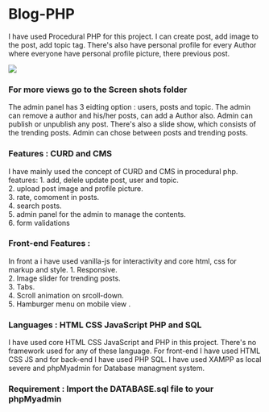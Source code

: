 # Blog-PHP
I have used Procedural PHP for this project. I can create post, add image to the post, add topic tag. There's also have personal profile for every Author where everyone have personal profile picture, there previous post. 

![](ezgif.com-resize.gif)
### For more views go to the Screen shots folder

The admin panel has 3 eidting option : users, posts and topic. The admin can remove a author and his/her posts, can add a Author also. Admin can publish or unpublish any post.
There's also a slide show, which consists of the trending posts. Admin can chose between posts and trending posts.

### Features : CURD and CMS
I have mainly used the concept of CURD and CMS in procedural php.
features:
        1. add, delele update post, user and topic.<br>
        2. upload post image and profile picture.<br>
        3. rate, comoment in posts.<br>
        4. search posts.<br>
        5. admin panel for the admin to manage the contents.<br>
        6. form validations 

### Front-end Features :
In front a i have used vanilla-js for interactivity
and core html, css for markup and style.
        1. Responsive. <br> 
        2. Image slider for trending posts. <br>
        3. Tabs. <br>
        4. Scroll animation on srcoll-down.<br>
        5. Hamburger menu on mobile view .<br>
              
### Languages : HTML CSS JavaScript PHP and SQL
I have used core HTML CSS JavaScript and PHP in this project. There's no framework used for any of these language.
For front-end I have used HTML CSS JS and for back-end I have used PHP SQL.
I have used XAMPP as local severe and phpMyadmin for Database managment system.

### Requirement : Import the DATABASE.sql file to your phpMyadmin 
